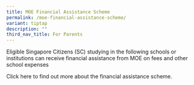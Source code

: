 ```yaml
---
title: MOE Financial Assistance Scheme
permalink: /moe-financial-assistance-scheme/
variant: tiptap
description: ""
third_nav_title: For Parents
---
```

<p>Eligible Singapore Citizens (SC) studying in the following schools or
institutions can receive financial assistance from MOE on fees and other
school expenses</p>
<p>Click here to find out more about the financial assistance scheme.</p>